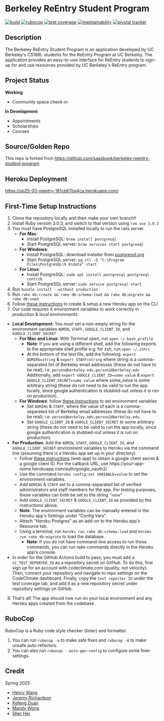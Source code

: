 # Berkeley ReEntry Student Program

[![build](https://github.com/cs169/berkeley-reentry-student-program/actions/workflows/main.yml/badge.svg)](https://github.com/cs169/berkeley-reentry-student-program/actions/workflows/main.yml)
[![rubocop](https://github.com/cs169/berkeley-reentry-student-program/actions/workflows/rubocop.yml/badge.svg)](https://github.com/cs169/berkeley-reentry-student-program/actions/workflows/rubocop.yml)
[![test coverage](https://api.codeclimate.com/v1/badges/c34db83045f2d3756e29/test_coverage)](https://codeclimate.com/github/cs169/berkeley-reentry-student-program/test_coverage)
[![maintainability](https://api.codeclimate.com/v1/badges/c34db83045f2d3756e29/maintainability)](https://codeclimate.com/github/cs169/berkeley-reentry-student-program/maintainability)
[![pivotal tracker](https://user-images.githubusercontent.com/67244883/154180887-f803124e-0156-4322-899d-ba475139d60d.png)](https://www.pivotaltracker.com/n/projects/2553425)

## Description
The Berkeley ReEntry Student Program is an application developed by UC Berkeley's CS169L students for the ReEntry Program at UC Berkeley. The application provides an easy-to-use interface for ReEntry students to sign-up for and use resources provided by UC Berkeley's ReEntry program.

## Project Status
**Working**
- Community space check-in

**In Development**
- Appointments
- Scholarships
- Courses

## Source/Golden Repo
This repo is forked from https://github.com/saasbook/berkeley-reentry-student-program

## Heroku Deployment
https://sp25-03-reentry-181cb67be4ca.herokuapp.com/

## First-Time Setup Instructions

1. Clone the repository locally and then make your own branch!!
2. Install Ruby version 3.0.3, and switch to that version using `rvm use 3.0.3`
3. You must have PostgreSQL installed locally to run the rails server. 
    - **For Mac**:
      - Install PostgreSQL: `brew install postgresql`
      - Start PostgreSQL server: `brew services start postgresql`
    - **For Windows**: 
      - Install PostgreSQL: download installer from [postgresql.org](https://www.postgresql.org/download/windows/)
      - Start PostgreSQL server: `pg_ctl -D "C:\Program Files\PostgreSQL\9.6\data" start`
    - **For Linux**:
      - Install PostgreSQL: `sudo apt install postgresql postgresql-contrib`
      - Start PostgreSQL server: `sudo service postgresql start`
4. Run `bundle install --without production`
5. Run `rake db:create && rake db:schema:load && rake db:migrate && rake db:seed`
6. Follow [these instructions](https://devcenter.heroku.com/articles/creating-apps) to create & setup a new Heroku app on the CLI
7. Our code requires 4 environment variables to work correctly in production & local environments. 
  - **Local Development**: You must set a non-empty string for the environment variables `ADMIN`, `STAFF`, `GOOGLE_CLIENT_ID`, and `GOOGLE_CLIENT_SECRET`
    - **For Mac and Linux**: With Terminal open, run `open ~/.bash_profile`
      - **Note**: If you are using a different shell, add the following exports to the appropriate shell profile e.g. for zsh, run `open ~/.zshrc`
      - At the bottom of the text file, add the following: `export ADMINS=string` & `export STAFF=string` where string is a comma-separated list of Berkeley email addresses (these do not have to be real); i.e. `person@berkeley.edu,person2@berkeley.edu`
      Additionally, add `export GOOGLE_CLIENT_ID=some_value` & `export GOOGLE_CLIENT_SECRET=some_value` where some_value is some arbitrary string (these do not need to be valid to run the app locally, since google authentication is stubbed-out unless it is run on production).
    - **For Windows**: follow [these instructions](https://devcenter.heroku.com/articles/creating-apps) to set environment variables 
      - Set  `ADMINS` & `STAFF`, where the value of each is a comma-separated list of Berkeley email addresses (these do not have to be real); i.e. `person@berkeley.edu,person2@berkeley.edu`.
      - Set `GOOGLE_CLIENT_ID` & `GOOGLE_CLIENT_SECRET` to some arbitrary string (these do not need to be valid to run the app locally, since google authentication is stubbed-out unless it is run on production).
  - **For Production**: Add the `ADMIN`, `STAFF`, `GOOGLE_CLIENT_ID`, and `GOOGLE_CLIENT_SECRET` environment variables to Heroku via the command line (assuming there is a Heroku app set up in your directory) 
    - Follow [these instructions](https://developers.google.com/adwords/api/docs/guides/authentication#webapp) (web app) to obtain a google client secret & a google client ID. For the callback URL, use https://*your-app-name*.herokuapp.com/auth/google_oauth2/
    - Use the command `heroku config:set VARIABLE=value` to set the environment variables.
    - Add `ADMINS` & `STAFF` set to a comma-separated list of verified administrators and staff members for the app. For testing purposes, these variables can both be set to the string `”none”`
    - Add `GOOGLE_CLIENT_SECRET` & `GOOGLE_CLIENT_ID` as provided by the instructions above.
    - **Note**: The environment variables can be manually entered in the Heroku app's Settings under "Config Vars".
    - Attach "Heroku Postgres" as an add-on to the Heroku app's Resource tab.
    - Using a terminal, run `heroku run rake db:schema:load` and `heroku run rake db:migrate` to load the database.
      - **Note**: If you do not have command-line access to run these commands, you can run rake commands directly in the Heroku app's console.
  - In order for the GitHub Actions build to pass, you must add a `CC_TEST_REPORTER_ID` as a repository secret on GitHub. To do this, first sign up for an account with codeclimate.com (quality, not velocity). Then, connect your repository and navigate to repo settings on the CodeClimate dashboard. Finally, copy the `test reporter ID` under the test coverage tab, and add it as a new repository secret under repository settings on GitHub. 
8. That’s all! The app should now run on your local environment and any Heroku apps created from the codebase.

## RuboCop

RuboCop is a Ruby code style checker (linter) and formatter.
1. You can run `rubocop -a` to make safe fixes and `rubocop -A` to make unsafe auto-refactors.
2. You can also run `rubocop --auto-gen-config` to configure some finer settings.

## Credit
Spring 2025
- [Henry Wang](https://github.com/henwanfan)
- [Jeremy Richardson](https://github.com/WinbrosXP)
- [Kefeng Duan](https://github.com/mingyuyoooh)
- [Mandy Wong](https://github.com/mandywong0)
- [Sher Her](https://github.com/sherher21)
